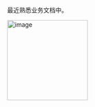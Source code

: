 最近熟悉业务文档中。

<img width="187" alt="image" src="https://github.com/user-attachments/assets/1706559e-38f8-4edb-b4bb-9cf7fa3c55bc" />
